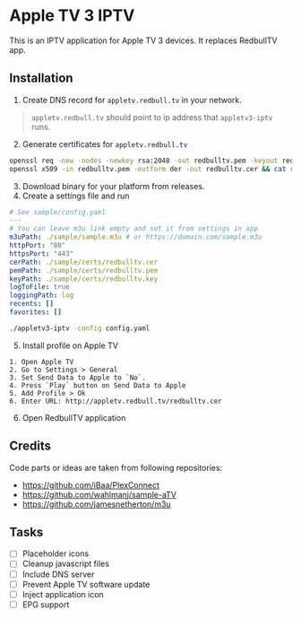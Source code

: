 # Apple TV 3 IPTV
This is an IPTV application for Apple TV 3 devices. It replaces RedbullTV app.

## Installation
1. Create DNS record for `appletv.redbull.tv` in your network.
> `appletv.redbull.tv` should point to ip address that `appletv3-iptv` runs.
2. Generate certificates for `appletv.redbull.tv`
```bash
openssl req -new -nodes -newkey rsa:2048 -out redbulltv.pem -keyout redbulltv.key -x509 -days 7300 -subj "/C=US/CN=appletv.redbull.tv"
openssl x509 -in redbulltv.pem -outform der -out redbulltv.cer && cat redbulltv.key >> redbulltv.pem
```
3. Download binary for your platform from releases.
4. Create a settings file and run
```yaml
# See sample/config.yaml
---
# You can leave m3u link empty and set it from settings in app
m3uPath: ./sample/sample.m3u # or https://domain.com/sample.m3u
httpPort: "80"
httpsPort: "443"
cerPath: ./sample/certs/redbulltv.cer
pemPath: ./sample/certs/redbulltv.pem
keyPath: ./sample/certs/redbulltv.key
logToFile: true
loggingPath: log
recents: []
favorites: []
```
```bash
./appletv3-iptv -config config.yaml
```
5. Install profile on Apple TV
```
1. Open Apple TV
2. Go to Settings > General
3. Set Send Data to Apple to `No`.
4. Press `Play` button on Send Data to Apple
5. Add Profile > Ok
6. Enter URL: http://appletv.redbull.tv/redbulltv.cer
```
6. Open RedbullTV application


## Credits
Code parts or ideas are taken from following repositories:
- https://github.com/iBaa/PlexConnect
- https://github.com/wahlmanj/sample-aTV
- https://github.com/jamesnetherton/m3u

## Tasks
- [ ] Placeholder icons
- [ ] Cleanup javascript files
- [ ] Include DNS server
- [ ] Prevent Apple TV software update
- [ ] Inject application icon
- [ ] EPG support